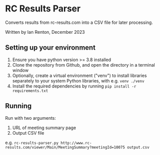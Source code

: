 # RC Results Parser

Converts results from rc-results.com into a CSV file for later processing.

Written by Ian Renton, December 2023

## Setting up your environment

1. Ensure you have python version >= 3.8 installed
2. Clone the repository from Github, and open the directory in a terminal window
3. Optionally, create a virtual environment ("venv") to install libraries separately to your system Python libraries, with e.g. `venv ./venv`
4. Install the required dependencies by running `pip install -r requirements.txt`

## Running

Run with two arguments:

1. URL of meeting summary page
2. Output CSV file

e.g. `rc-results-parser.py http://www.rc-results.com/viewer/Main/MeetingSummary?meetingId=10075 output.csv`